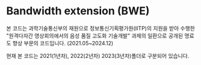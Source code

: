 # Bandwidth extension (BWE)
본 코드는 과학기술통신부의 재원으로 정보통신기획평가원(IITP)의 지원을 받아 수행한 "원격다자간 영상회의에서의 음성 품질 고도화 기술개발" 과제의 일환으로 공개된 명료도 향상 부문의 코드입니다. (2021.05~2024.12)   


현재 본 코드는 2021(1년차), 2022(2년차) 2023(3년차)폴더로 구분되어 있습니다.

